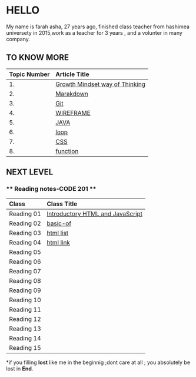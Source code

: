 # HELLO
My name is farah asha, 27 years ago, finished class teacher from hashimea universety in 2015,work as a teacher for 3 years , and a volunter in many company.





 ## TO KNOW MORE
 
| Topic Number       | Article Title     | 
| :----------------  | :---------------- | 
|  1. | [Growth Mindset way of Thinking](https://farahasha.github.io/Reading-notes/GROWTH%20MINDEST)   |
|  2. | [Marakdown](https://farahasha.github.io/Reading-notes/Marakdown)                 |
| 3.  | [Git](https://farahasha.github.io/Reading-notes/git)                 |
| 4.  | [WIREFRAME](https://farahasha.github.io/Reading-notes/WIREFRAME)   |
| 5.  | [ JAVA](https://farahasha.github.io/Reading-notes/java)   |
| 6.  | [loop](https://farahasha.github.io/Reading-notes/loop)                 |
| 7.  | [CSS](https://farahasha.github.io/Reading-notes/css)   |
| 8.  | [function](https://farahasha.github.io/Reading-notes/function)                 |




## NEXT LEVEL

### ** Reading notes-CODE 201 **


| Class       | Class Title     | 
| :----------------  | :---------------- | 
| Reading 01 | [Introductory HTML and JavaScript]()  |
|Reading 02 |      [basic-of](https://farahasha.github.io/Reading-notes/basic-of)      |
|Reading 03|    [html list](https://farahasha.github.io/Reading-notes/read03)  |
|Reading 04 |   [html link](https://farahasha.github.io/Reading-notes/read04) |
|Reading 05| |
|Reading 06 | |
|Reading 07| |
|Reading 08| |
|Reading 09| |
|Reading 10||
|Reading 11| |
|Reading 12||
|Reading 13| |
|Reading 14 | |
|Reading 15||




*if you filling **lost** like me in the beginnig ;dont care at all ;
you absolutely  be lost in **End**.


